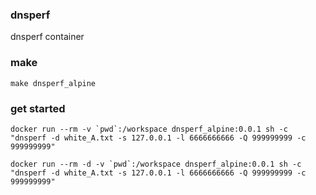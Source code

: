 ### dnsperf
dnsperf container


### make
```
make dnsperf_alpine
```

### get started
```
docker run --rm -v `pwd`:/workspace dnsperf_alpine:0.0.1 sh -c "dnsperf -d white_A.txt -s 127.0.0.1 -l 6666666666 -Q 999999999 -c 999999999"

docker run --rm -d -v `pwd`:/workspace dnsperf_alpine:0.0.1 sh -c "dnsperf -d white_A.txt -s 127.0.0.1 -l 6666666666 -Q 999999999 -c 999999999"
```
